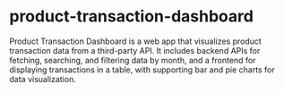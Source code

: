 # product-transaction-dashboard
Product Transaction Dashboard is a web app that visualizes product transaction data from a third-party API. It includes backend APIs for fetching, searching, and filtering data by month, and a frontend for displaying transactions in a table, with supporting bar and pie charts for data visualization.
